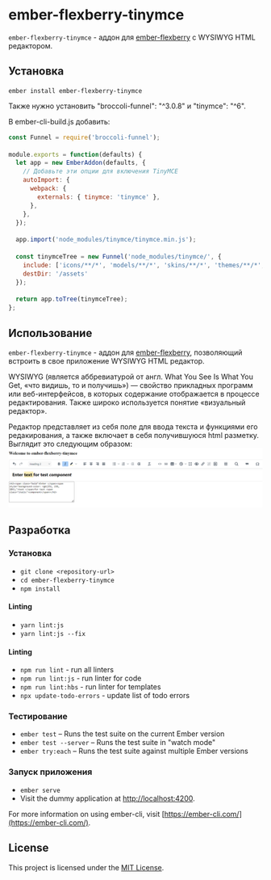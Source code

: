 ember-flexberry-tinymce
==============================================================================

`ember-flexberry-tinymce` - аддон для [ember-flexberry](https://github.com/Flexberry/ember-flexberry/tree/develop) с WYSIWYG HTML редактором. 

Установка
------------------------------------------------------------------------------

```
ember install ember-flexberry-tinymce
```

Также нужно установить "broccoli-funnel": "^3.0.8" и "tinymce": "^6".

В ember-cli-build.js добавить:

```js
const Funnel = require('broccoli-funnel');

module.exports = function(defaults) {
  let app = new EmberAddon(defaults, {
    // Добавьте эти опции для включения TinyMCE
    autoImport: {
      webpack: {
        externals: { tinymce: 'tinymce' },
      },
    },
  });

  app.import('node_modules/tinymce/tinymce.min.js');

  const tinymceTree = new Funnel('node_modules/tinymce/', {
    include: ['icons/**/*', 'models/**/*', 'skins/**/*', 'themes/**/*', 'plugins/**/*', 'langs/**/*'],
    destDir: '/assets'
  });

  return app.toTree(tinymceTree);
};
```

Использование
------------------------------------------------------------------------------

`ember-flexberry-tinymce` - аддон для [ember-flexberry](https://github.com/Flexberry/ember-flexberry/tree/develop), позволяющий встроить в свое приложение WYSIWYG HTML редактор.

WYSIWYG (является аббревиатурой от англ. What You See Is What You Get, «что видишь, то и получишь») — свойство прикладных программ или веб-интерфейсов, в которых содержание отображается в процессе редактирования. Также широко используется понятие «визуальный редактор».

Редактор представляет из себя поле для ввода текста и функциями его редакирования, а также включает в себя получившуюся html разметку. Выглядит это следующим образом:
![Example](image.png)

Разработка
------------------------------------------------------------------------------

### Установка

* `git clone <repository-url>`
* `cd ember-flexberry-tinymce`
* `npm install`

#### Linting

* `yarn lint:js`
* `yarn lint:js --fix`

#### Linting

* `npm run lint` - run all linters
* `npm run lint:js` - run linter for code
* `npm run lint:hbs` - run linter for templates
* `npx update-todo-errors` - update list of todo errors

### Тестирование

* `ember test` – Runs the test suite on the current Ember version
* `ember test --server` – Runs the test suite in "watch mode"
* `ember try:each` – Runs the test suite against multiple Ember versions

### Запуск приложения

* `ember serve`
* Visit the dummy application at [http://localhost:4200](http://localhost:4200).

For more information on using ember-cli, visit [https://ember-cli.com/](https://ember-cli.com/).

License
------------------------------------------------------------------------------

This project is licensed under the [MIT License](LICENSE.md).
